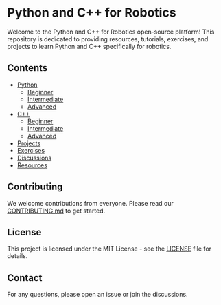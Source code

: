 # Python and C++ for Robotics

Welcome to the Python and C++ for Robotics open-source platform! This repository is dedicated to providing resources, tutorials, exercises, and projects to learn Python and C++ specifically for robotics.

## Contents

- [Python](python/)
  - [Beginner](python/beginner/)
  - [Intermediate](python/intermediate/)
  - [Advanced](python/advanced/)
- [C++](cpp/)
  - [Beginner](cpp/beginner/)
  - [Intermediate](cpp/intermediate/)
  - [Advanced](cpp/advanced/)
- [Projects](projects/)
- [Exercises](exercises/)
- [Discussions](discussions/)
- [Resources](resources/)

## Contributing

We welcome contributions from everyone. Please read our [CONTRIBUTING.md](CONTRIBUTING.md) to get started.

## License

This project is licensed under the MIT License - see the [LICENSE](LICENSE) file for details.

## Contact

For any questions, please open an issue or join the discussions.
